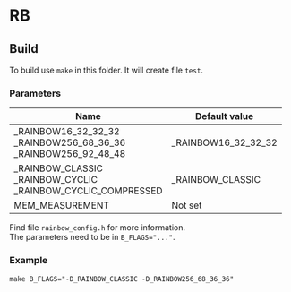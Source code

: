 # RB
## Build
To build use `make` in this folder. It will create file `test`.  

### Parameters
| Name | Default value |
| ------------- | ------------- |
| _RAINBOW16_32_32_32 <br> _RAINBOW256_68_36_36 <br> _RAINBOW256_92_48_48 | _RAINBOW16_32_32_32  |
| _RAINBOW_CLASSIC <br> _RAINBOW_CYCLIC <br> _RAINBOW_CYCLIC_COMPRESSED | _RAINBOW_CLASSIC  |
| MEM_MEASUREMENT | Not set |

Find file `rainbow_config.h` for more information.  
The parameters need to be in `B_FLAGS="..."`.  

### Example
`make B_FLAGS="-D_RAINBOW_CLASSIC -D_RAINBOW256_68_36_36"`  
